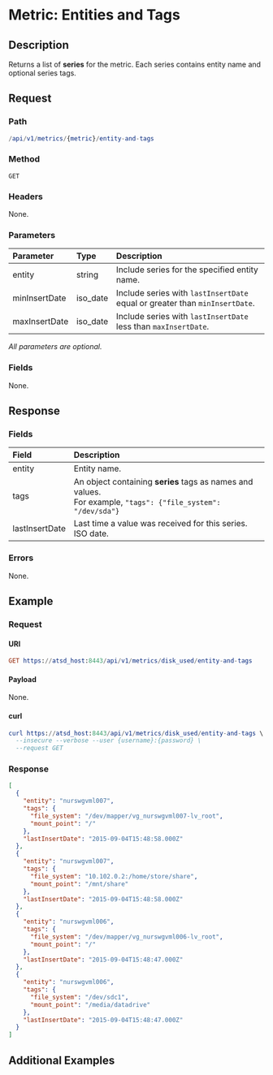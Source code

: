 # Metric: Entities and Tags

## Description 

Returns a list of **series** for the metric. Each series contains entity name and optional series tags.

## Request

### Path

```elm
/api/v1/metrics/{metric}/entity-and-tags
```

### Method

```
GET 
```

### Headers

None.

### Parameters

| **Parameter** |**Type**| **Description** |
|:---|:---|:---|
| entity | string|Include series for the specified entity name. |
|minInsertDate|iso_date|Include series with `lastInsertDate` equal or greater than `minInsertDate`.|
|maxInsertDate|iso_date|Include series with `lastInsertDate` less than `maxInsertDate`.|

_All parameters are optional._

### Fields

None.

## Response

### Fields

| **Field** | **Description** |
|:---|:---|
| entity | Entity name.  |
| tags | An object containing **series** tags as names and values.<br>For example, `"tags": {"file_system": "/dev/sda"}` |
| lastInsertDate |Last time a value was received for this series. ISO date.|

### Errors

None.

## Example

### Request

#### URI

```elm
GET https://atsd_host:8443/api/v1/metrics/disk_used/entity-and-tags
```

#### Payload

None.

#### curl

```elm
curl https://atsd_host:8443/api/v1/metrics/disk_used/entity-and-tags \
  --insecure --verbose --user {username}:{password} \
  --request GET
```

### Response

```json
[
  {
    "entity": "nurswgvml007",
    "tags": {
      "file_system": "/dev/mapper/vg_nurswgvml007-lv_root",
      "mount_point": "/"
    },
    "lastInsertDate": "2015-09-04T15:48:58.000Z"
  },
  {
    "entity": "nurswgvml007",
    "tags": {
      "file_system": "10.102.0.2:/home/store/share",
      "mount_point": "/mnt/share"
    },
    "lastInsertDate": "2015-09-04T15:48:58.000Z"
  },
  {
    "entity": "nurswgvml006",
    "tags": {
      "file_system": "/dev/mapper/vg_nurswgvml006-lv_root",
      "mount_point": "/"
    },
    "lastInsertDate": "2015-09-04T15:48:47.000Z"
  },
  {
    "entity": "nurswgvml006",
    "tags": {
      "file_system": "/dev/sdc1",
      "mount_point": "/media/datadrive"
    },
    "lastInsertDate": "2015-09-04T15:48:47.000Z"
  }
]
```

## Additional Examples




